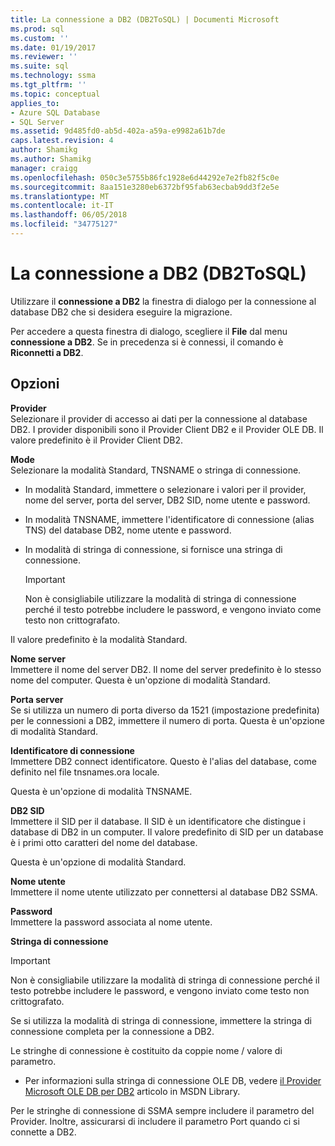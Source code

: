 ```yaml
---
title: La connessione a DB2 (DB2ToSQL) | Documenti Microsoft
ms.prod: sql
ms.custom: ''
ms.date: 01/19/2017
ms.reviewer: ''
ms.suite: sql
ms.technology: ssma
ms.tgt_pltfrm: ''
ms.topic: conceptual
applies_to:
- Azure SQL Database
- SQL Server
ms.assetid: 9d485fd0-ab5d-402a-a59a-e9982a61b7de
caps.latest.revision: 4
author: Shamikg
ms.author: Shamikg
manager: craigg
ms.openlocfilehash: 050c3e5755b86fc1928e6d44292e7e2fb82f5c0e
ms.sourcegitcommit: 8aa151e3280eb6372bf95fab63ecbab9dd3f2e5e
ms.translationtype: MT
ms.contentlocale: it-IT
ms.lasthandoff: 06/05/2018
ms.locfileid: "34775127"
---
```

# <a name="connect-to-db2-db2tosql"></a>La connessione a DB2 (DB2ToSQL)
Utilizzare il **connessione a DB2** la finestra di dialogo per la connessione al database DB2 che si desidera eseguire la migrazione.  
  
Per accedere a questa finestra di dialogo, scegliere il **File** dal menu **connessione a DB2**. Se in precedenza si è connessi, il comando è **Riconnetti a DB2**.  
  
## <a name="options"></a>Opzioni  
**Provider**  
Selezionare il provider di accesso ai dati per la connessione al database DB2. I provider disponibili sono il Provider Client DB2 e il Provider OLE DB. Il valore predefinito è il Provider Client DB2.  
  
**Mode**  
Selezionare la modalità Standard, TNSNAME o stringa di connessione.  
  
-   In modalità Standard, immettere o selezionare i valori per il provider, nome del server, porta del server, DB2 SID, nome utente e password.  
  
-   In modalità TNSNAME, immettere l'identificatore di connessione (alias TNS) del database DB2, nome utente e password.  
  
-   In modalità di stringa di connessione, si fornisce una stringa di connessione.  
  
    > [!IMPORTANT]  
    > Non è consigliabile utilizzare la modalità di stringa di connessione perché il testo potrebbe includere le password, e vengono inviato come testo non crittografato.  
  
Il valore predefinito è la modalità Standard.  
  
**Nome server**  
Immettere il nome del server DB2. Il nome del server predefinito è lo stesso nome del computer. Questa è un'opzione di modalità Standard.  
  
**Porta server**  
Se si utilizza un numero di porta diverso da 1521 (impostazione predefinita) per le connessioni a DB2, immettere il numero di porta. Questa è un'opzione di modalità Standard.  
  
**Identificatore di connessione**  
Immettere DB2 connect identificatore. Questo è l'alias del database, come definito nel file tnsnames.ora locale.  
  
Questa è un'opzione di modalità TNSNAME.  
  
**DB2 SID**  
Immettere il SID per il database. Il SID è un identificatore che distingue i database di DB2 in un computer. Il valore predefinito di SID per un database è i primi otto caratteri del nome del database.  
  
Questa è un'opzione di modalità Standard.  
  
**Nome utente**  
Immettere il nome utente utilizzato per connettersi al database DB2 SSMA.  
  
**Password**  
Immettere la password associata al nome utente.  
  
**Stringa di connessione**  
> [!IMPORTANT]  
> Non è consigliabile utilizzare la modalità di stringa di connessione perché il testo potrebbe includere le password, e vengono inviato come testo non crittografato.  
  
Se si utilizza la modalità di stringa di connessione, immettere la stringa di connessione completa per la connessione a DB2.  
  
Le stringhe di connessione è costituito da coppie nome / valore di parametro.  
  
-   Per informazioni sulla stringa di connessione OLE DB, vedere [il Provider Microsoft OLE DB per DB2](http://go.microsoft.com/fwlink/?LinkId=85640) articolo in MSDN Library.  
  
Per le stringhe di connessione di SSMA sempre includere il parametro del Provider. Inoltre, assicurarsi di includere il parametro Port quando ci si connette a DB2.  
  
